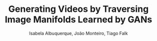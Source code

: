 ---
paperId: 22
author: Isabela Albuquerque, João Monteiro, Tiago Falk
publicationauthor: Albuquerque, I. et al.
title: Generating Videos by Traversing Image Manifolds Learned by GANs
pdf: Oral_Isabela_Albuquerque.pdf
poster: --
slide: Slide_Isabela_Albuquerque.pdf
alt: --
type: Oral & Poster
topic: Machine Learning Methods
link: https://research.latinxinai.org/papers/neurips/2018/pdf/Oral_Isabela_Albuquerque.pdf
conference: neurips
year: 2018
tags: neurips-2018-op
location: Montreal, Canada
---